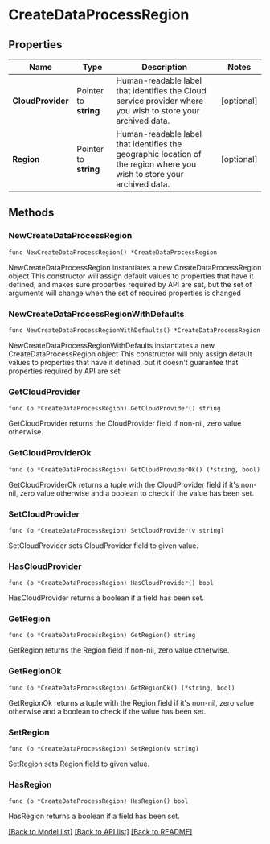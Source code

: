 # CreateDataProcessRegion

## Properties

Name | Type | Description | Notes
------------ | ------------- | ------------- | -------------
**CloudProvider** | Pointer to **string** | Human-readable label that identifies the Cloud service provider where you wish to store your archived data. | [optional] 
**Region** | Pointer to **string** | Human-readable label that identifies the geographic location of the region where you wish to store your archived data. | [optional] 

## Methods

### NewCreateDataProcessRegion

`func NewCreateDataProcessRegion() *CreateDataProcessRegion`

NewCreateDataProcessRegion instantiates a new CreateDataProcessRegion object
This constructor will assign default values to properties that have it defined,
and makes sure properties required by API are set, but the set of arguments
will change when the set of required properties is changed

### NewCreateDataProcessRegionWithDefaults

`func NewCreateDataProcessRegionWithDefaults() *CreateDataProcessRegion`

NewCreateDataProcessRegionWithDefaults instantiates a new CreateDataProcessRegion object
This constructor will only assign default values to properties that have it defined,
but it doesn't guarantee that properties required by API are set

### GetCloudProvider

`func (o *CreateDataProcessRegion) GetCloudProvider() string`

GetCloudProvider returns the CloudProvider field if non-nil, zero value otherwise.

### GetCloudProviderOk

`func (o *CreateDataProcessRegion) GetCloudProviderOk() (*string, bool)`

GetCloudProviderOk returns a tuple with the CloudProvider field if it's non-nil, zero value otherwise
and a boolean to check if the value has been set.

### SetCloudProvider

`func (o *CreateDataProcessRegion) SetCloudProvider(v string)`

SetCloudProvider sets CloudProvider field to given value.

### HasCloudProvider

`func (o *CreateDataProcessRegion) HasCloudProvider() bool`

HasCloudProvider returns a boolean if a field has been set.
### GetRegion

`func (o *CreateDataProcessRegion) GetRegion() string`

GetRegion returns the Region field if non-nil, zero value otherwise.

### GetRegionOk

`func (o *CreateDataProcessRegion) GetRegionOk() (*string, bool)`

GetRegionOk returns a tuple with the Region field if it's non-nil, zero value otherwise
and a boolean to check if the value has been set.

### SetRegion

`func (o *CreateDataProcessRegion) SetRegion(v string)`

SetRegion sets Region field to given value.

### HasRegion

`func (o *CreateDataProcessRegion) HasRegion() bool`

HasRegion returns a boolean if a field has been set.

[[Back to Model list]](../README.md#documentation-for-models) [[Back to API list]](../README.md#documentation-for-api-endpoints) [[Back to README]](../README.md)



